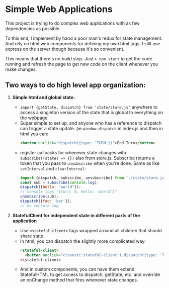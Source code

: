 # Simple Web Applications

This project is trying to do complex web applications with as few dependencies as possible.

To this end, I implement by hand a poor man's redux for state management.
And rely on html web components for defining my own html tags.
I still use express on the server though because it's so convenient.

This means that there's no build step. Just
```> npm start```
to get the code running and refresh the page to get new code on the client
whenever you make changes.



## Two ways to do high level app organization:

1. **Simple html and global state:**
    - ```import {getState, dispatch} from 'state/store.js'``` anywhere to access a singleton
      version of the state that is global to everything on the webpage.
    - Super simple to set up, and anyone who has a reference to dispatch can trigger
      a state update. (ie ```window.dispatch``` in index.js and then in html you can:
      ```html
      <button onclick="dispatch({type: 'TURN'})">End Turn</button>
      ```
    - register callbacks for whenever state changes with ```subscribe((state) => {})``` also from store.js. Subscribe returns a token that you pass to ```unsubscribe``` when you're done. Same as like ```setInterval``` and ```clearInterval```:
        ```javascript
        import {dispatch, subscribe, unsubscribe} from './state/store.js';
        const sub = subscribe(console.log);
        dispatch({hello: "world"});
        // console logs "{turn: 0, hello: 'world'}"
        unsubscribe(sub);
        dispatch({foo: 'bar'});
        // no console log
        ```

2. **StatefulClient for independent state in different parts of the application**
    - Use ```<stateful-client>``` tags wrapped around all children that should share state.
    - In html, you can dispatch the slightly more complicated way:
      ```html
      <stateful-client>
        <button onclick="closest('stateful-client').dispatch({type: 'TURN'})">
      <\stateful-client>
      ```
    - And in custom components, you can have them extend StatefulHTML to get access to
      dispatch, getState, etc. and override an onChange method that fires whenever state changes.

